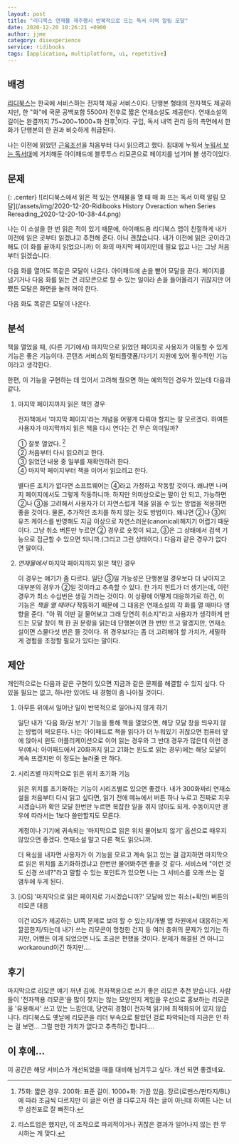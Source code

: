 ```yaml
---
layout: post
title: "리디북스 연재물 재주행시 반복적으로 뜨는 독서 이력 알림 모달" 
date: 2020-12-20 10:26:21 +0900
author: jjme
category: disexperience
service: ridibooks
tags: [application, multiplatform, ui, repetitive]
---
```


## 배경

[리디북스]는 한국에 서비스하는 전자책 제공 서비스이다. 단행본 형태의 전자책도 제공하지만, 한 "화"에 국문 공백포함 5500자 전후로 짧은 연재소설도 제공한다. 연재소설의 길이는 완결까지 75~200~1000+화 전후[^1]이다. 구입, 독서 내역 관리 등의 측면에서 한 화가 단행본의 한 권과 비슷하게 취급된다.

[^1]: 75화: 짧은 경우. 200화: 표준 길이. 1000+화: 가끔 있음. 장르(로맨스/판타지/BL)에 따라 조금씩 다르지만 이 글은 이런 걸 다루고자 하는 글이 아닌데 하여튼 나는 너무 삼천포로 잘 빠진다.

나는 이전에 읽었던 [근육조선]을 처음부터 다시 읽으려고 했다. 침대에 누워서 [누워서 보는 독서대]에 거치해둔 아이패드에 블루투스 리모콘으로 페이지를 넘기며 볼 생각이었다.

## 문제

{: .center}
![리디북스에서 읽은 적 있는 연재물을 열 때 매 화 뜨는 독서 이력 알림 모달](/assets/img/2020-12-20-Ridibooks History Overaction when Series Rereading_2020-12-20-10-38-44.png)

나는 이 소설을 한 번 읽은 적이 있기 때문에, 아이패드용 리디북스 앱이 친절하게 내가 이전에 읽은 곳부터 읽겠냐고 추천해 준다. 아니 괜찮습니다. 내가 이전에 읽은 곳이라고 해도 (이 화를 끝까지 읽었으니까) 이 화의 마지막 페이지인데 필요 없고 나는 그냥 처음부터 읽겠습니다.

다음 화를 열어도 똑같은 모달이 나온다. 아이패드에 손을 뻗어 모달을 끈다. 페이지를 넘기거나 다음 화를 읽는 건 리모콘으로 할 수 있는 일이라 손을 들어올리기 귀찮지만 어쨌든 모달은 화면을 눌러 꺼야 한다.

다음 화도 똑같은 모달이 나온다.

## 분석

책을 열었을 때, (다른 기기에서) 마지막으로 읽었던 페이지로 사용자가 이동할 수 있게 기능은 좋은 기능이다. 콘텐츠 서비스의 멀티플랫폼/다기기 지원에 있어 필수적인 기능이라고 생각한다.

한편, 이 기능을 구현하는 데 있어서 고려해 줬으면 하는 예외적인 경우가 있는데 다음과 같다.

1. 마지막 페이지까지 읽은 책인 경우

    전자책에서 '마지막 페이지'라는 개념을 어떻게 다뤄야 할지는 잘 모르겠다. 하여튼 사용자가 마지막까지 읽은 책을 다시 연다는 건 무슨 의미일까?

    ① 잘못 열었다. [^2]  
    ② 처음부터 다시 읽으려고 한다.  
    ③ 읽었던 내용 중 일부를 재확인하려 한다.  
    ④ 마지막 페이지부터 책을 이어서 읽으려고 한다.

    별다른 조치가 없다면 소프트웨어는 ④라고 가정하고 작동할 것이다. 왜냐면 나머지 페이지에서도 그렇게 작동하니까. 하지만 의미상으로는 말이 안 되고, 가능하면 ②나 ③을 고려해서 사용자가 더 자연스럽게 책을 읽을 수 있는 방법을 적용하면 좋을 것이다. 물론, 추가적인 조치를 하지 않는 것도 방법이다. 왜냐면 ②나 ③의 유즈 케이스를 반영해도 지금 이상으로 자연스러운(canonical)해지기 어렵기 때문이다. 그냥 취소 버튼만 누르면 ② 경우로 숏컷이 되고, ③은 그 상태에서 검색 기능으로 접근할 수 있으면 되니까.(그리고 그런 상태이다.) 다음과 같은 경우가 없다면 말이다.

    [^2]: 리스트업은 했지만, 이 조작으로 파괴적이거나 귀찮은 결과가 일어나지 않는 한 무시하는 게 맞다.

2. *연재물에서* 마지막 페이지까지 읽은 책인 경우

    이 경우는 얘기가 좀 다르다. 일단 ③일 가능성은 단행본일 경우보다 더 낮아지고 대부분의 경우가 ②일 것이라고 추측할 수 있다. 한 가지 힌트가 더 생기는데, 이런 경우가 최소 수십번은 생길 거라는 것이다. 이 상황에 어떻게 대응하기로 하건, 이 기능은 *책을 열 때마다* 작동하기 때문에 그 대응은 연재소설의 각 화를 열 때마다 영향을 준다. "아 뭐 이딴 걸 물어보고 그래 당연히 취소지"라고 사용자가 생각하게 만드는 모달 창이 책 한 권 분량을 읽는데 단행본이면 한 번만 뜨고 말겠지만, 연재소설이면 스물다섯 번은 뜰 것이다. 위 경우보다는 좀 더 고려해야 할 가치가, 세밀하게 경험을 조정할 필요가 있다는 말이다.

## 제안

개인적으로는 다음과 같은 구현이 있으면 지금과 같은 문제를 해결할 수 있지 싶다. 다 있을 필요는 없고, 하나만 있어도 내 경험이 좀 나아질 것이다.

1. 아무튼 위에서 일어난 일이 반복적으로 일어나지 않게 하기

    일단 내가 '다음 화/권 보기' 기능을 통해 책을 열었으면, 해당 모달 창을 띄우지 않는 방법이 떠오른다. 나는 아이패드로 책을 읽다가 더 누워있기 귀찮으면 컴퓨터 앞에 앉아서 윈도 어플리케이션으로 이어 읽는 경우와 그 반대 경우가 많은데 이런 경우(예시: 아이패드에서 20화까지 읽고 21화는 윈도로 읽는 경우)에는 해당 모달이 계속 뜨겠지만 이 정도는 눌러줄 만 하다.

2. 시리즈별 마지막으로 읽은 위치 초기화 기능

    읽은 위치를 초기화하는 기능이 시리즈별로 있으면 좋겠다. 내가 300화짜리 연재소설을 처음부터 다시 읽고 싶다면, 읽기 전에 메뉴에서 버튼 하나 누르고 진짜로 지우시겠습니까 확인 모달 한번만 누르면 복잡한 일을 겪지 않아도 되게. 수동이지만 경우에 따라서는 1보다 쓸만할지도 모른다.

    계정이나 기기에 귀속되는 '마지막으로 읽은 위치 물어보지 않기' 옵션으로 때우지 않았으면 좋겠다. 연재소설 말고 다른 책도 읽으니까.

    더 욕심을 내자면 사용자가 이 기능을 모르고 계속 읽고 있는 걸 감지하면 마지막으로 읽은 위치를 초기화하겠냐고 한번만 물어봐주면 좋을 것 같다. 서비스에 "이런 것도 신경 쓰네?"라고 말할 수 있는 포인트가 있으면 나는 그 서비스를 오래 쓰는 걸 염두에 두게 된다.

3. \[iOS\] '마지막으로 읽은 페이지로 가시겠습니까?' 모달에 있는 취소(+확인) 버튼의 리모콘 대응

    이건 iOS가 제공하는 UI쪽 문제로 보여 할 수 있는지/개별 앱 차원에서 대응하는게 깔끔한지/되는데 내가 쓰는 리모콘이 멍청한 건지 등 여러 층위의 문제가 있기는 하지만, 어쨌든 이게 되었으면 나도 조금은 편했을 것이다. 문제가 해결된 건 아니고 workaround이긴 하지만….

## 후기

마지막으로 리모콘 얘기 꺼낸 김에. 전자책용으로 쓰기 좋은 리모콘 추천 받습니다. 사람들이 '전자책용 리모콘'을 많이 찾지는 않는 모양인지 게임을 우선으로 홍보하는 리모콘을 '유용해서' 쓰고 있는 느낌인데, 당연히 경험이 전자책 읽기에 최적화되어 있지 않습니다. 리디북스도 옛날에 리모콘을 리더 부속으로 팔았던 걸로 파악되는데 지금은 안 하는 걸 보면… 그럴 만한 가치가 없다고 추측하긴 합니다….

## 이 후에…

이 공간은 해당 서비스가 개선되었을 때를 대비해 남겨두고 싶다. 개선 되면 좋겠네요.

[리디북스]: https://ridibooks.com/
[근육조선]: https://ridibooks.com/books/2057081365
[누워서 보는 독서대]: http://www.yes24.com/Product/Goods/76171954
